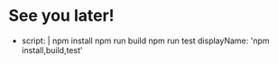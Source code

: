 # See you later!
- script: |
    npm install
    npm run build
    npm run test
  displayName: 'npm install,build,test'
